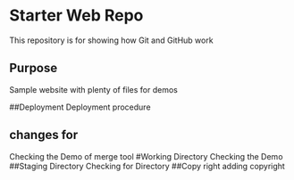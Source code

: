 # Starter Web Repo

This repository is for showing how Git and GitHub work

## Purpose

Sample website with plenty of files for demos

##Deployment
Deployment procedure

## changes for
Checking the Demo of merge tool
#Working Directory
Checking the Demo 
##Staging Directory
Checking for Directory
##Copy right
adding copyright
